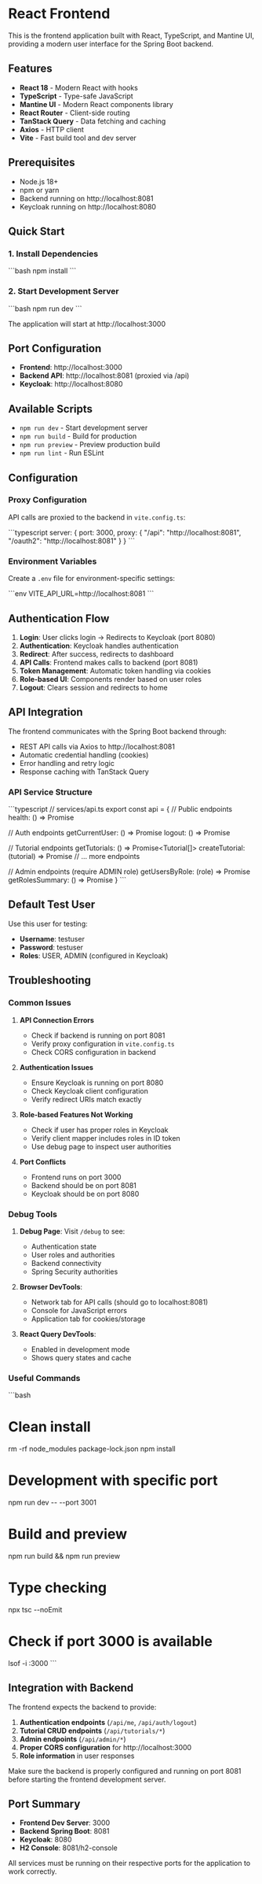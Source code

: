 # React Frontend

This is the frontend application built with React, TypeScript, and Mantine UI, providing a modern user interface for the Spring Boot backend.

## Features

- **React 18** - Modern React with hooks
- **TypeScript** - Type-safe JavaScript
- **Mantine UI** - Modern React components library
- **React Router** - Client-side routing
- **TanStack Query** - Data fetching and caching
- **Axios** - HTTP client
- **Vite** - Fast build tool and dev server

## Prerequisites

- Node.js 18+ 
- npm or yarn
- Backend running on http://localhost:8081
- Keycloak running on http://localhost:8080

## Quick Start

### 1. Install Dependencies

\`\`\`bash
npm install
\`\`\`

### 2. Start Development Server

\`\`\`bash
npm run dev
\`\`\`

The application will start at http://localhost:3000

## Port Configuration

- **Frontend**: http://localhost:3000
- **Backend API**: http://localhost:8081 (proxied via /api)
- **Keycloak**: http://localhost:8080

## Available Scripts

- `npm run dev` - Start development server
- `npm run build` - Build for production
- `npm run preview` - Preview production build
- `npm run lint` - Run ESLint

## Configuration

### Proxy Configuration
API calls are proxied to the backend in `vite.config.ts`:

\`\`\`typescript
server: {
  port: 3000,
  proxy: {
    "/api": "http://localhost:8081",
    "/oauth2": "http://localhost:8081"
  }
}
\`\`\`

### Environment Variables
Create a `.env` file for environment-specific settings:

\`\`\`env
VITE_API_URL=http://localhost:8081
\`\`\`

## Authentication Flow

1. **Login**: User clicks login → Redirects to Keycloak (port 8080)
2. **Authentication**: Keycloak handles authentication
3. **Redirect**: After success, redirects to dashboard
4. **API Calls**: Frontend makes calls to backend (port 8081)
5. **Token Management**: Automatic token handling via cookies
6. **Role-based UI**: Components render based on user roles
7. **Logout**: Clears session and redirects to home

## API Integration

The frontend communicates with the Spring Boot backend through:

- REST API calls via Axios to http://localhost:8081
- Automatic credential handling (cookies)
- Error handling and retry logic
- Response caching with TanStack Query

### API Service Structure

\`\`\`typescript
// services/api.ts
export const api = {
  // Public endpoints
  health: () => Promise<HealthResponse>
  
  // Auth endpoints
  getCurrentUser: () => Promise<UserInfo>
  logout: () => Promise<LogoutResponse>
  
  // Tutorial endpoints
  getTutorials: () => Promise<Tutorial[]>
  createTutorial: (tutorial) => Promise<Tutorial>
  // ... more endpoints
  
  // Admin endpoints (require ADMIN role)
  getUsersByRole: (role) => Promise<UsersByRoleResponse>
  getRolesSummary: () => Promise<RolesSummary>
}
\`\`\`

## Default Test User

Use this user for testing:
- **Username**: testuser
- **Password**: testuser
- **Roles**: USER, ADMIN (configured in Keycloak)

## Troubleshooting

### Common Issues

1. **API Connection Errors**
   - Check if backend is running on port 8081
   - Verify proxy configuration in `vite.config.ts`
   - Check CORS configuration in backend

2. **Authentication Issues**
   - Ensure Keycloak is running on port 8080
   - Check Keycloak client configuration
   - Verify redirect URIs match exactly

3. **Role-based Features Not Working**
   - Check if user has proper roles in Keycloak
   - Verify client mapper includes roles in ID token
   - Use debug page to inspect user authorities

4. **Port Conflicts**
   - Frontend runs on port 3000
   - Backend should be on port 8081
   - Keycloak should be on port 8080

### Debug Tools

1. **Debug Page**: Visit `/debug` to see:
   - Authentication state
   - User roles and authorities
   - Backend connectivity
   - Spring Security authorities

2. **Browser DevTools**:
   - Network tab for API calls (should go to localhost:8081)
   - Console for JavaScript errors
   - Application tab for cookies/storage

3. **React Query DevTools**:
   - Enabled in development mode
   - Shows query states and cache

### Useful Commands

\`\`\`bash
# Clean install
rm -rf node_modules package-lock.json
npm install

# Development with specific port
npm run dev -- --port 3001

# Build and preview
npm run build && npm run preview

# Type checking
npx tsc --noEmit

# Check if port 3000 is available
lsof -i :3000
\`\`\`

## Integration with Backend

The frontend expects the backend to provide:

1. **Authentication endpoints** (`/api/me`, `/api/auth/logout`)
2. **Tutorial CRUD endpoints** (`/api/tutorials/*`)
3. **Admin endpoints** (`/api/admin/*`)
4. **Proper CORS configuration** for http://localhost:3000
5. **Role information** in user responses

Make sure the backend is properly configured and running on port 8081 before starting the frontend development server.

## Port Summary

- **Frontend Dev Server**: 3000
- **Backend Spring Boot**: 8081
- **Keycloak**: 8080
- **H2 Console**: 8081/h2-console

All services must be running on their respective ports for the application to work correctly.
